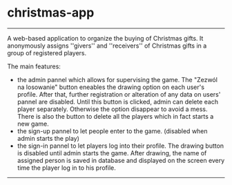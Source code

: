 # christmas-app

-----------------------------------------------------------------------------------
A web-based application to organize the buying of Christmas gifts.
It anonymously assigns ''givers'' and ''receivers'' of Christmas gifts in a group of registered players.

The main features:
- the admin pannel which allows for supervising the game. The "Zezwól na losowanie" button eneables the drawing option on each user's profile. After that, further registration or alteration of any data on users' pannel are disabled. Until this button is clicked, admin can delete each player separately. Otherwise the option disappear to avoid a mess. There is also the button to delete all the players which in fact starts a new game.
- the sign-up pannel to let people enter to the game. (disabled when admin starts the play)
- the sign-in pannel to let players log into their profile. The drawing button is disabled until
admin starts the game. After drawing, the name of assigned person is saved in database and displayed on the screen every time the player log in to his profile. 
-----------------------------------------------------------------------------------
